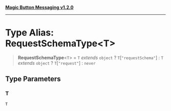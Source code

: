 [**Magic Button Messaging v1.2.0**](../README.md)

***

# Type Alias: RequestSchemaType\<T\>

> **RequestSchemaType**\<`T`\> = `T` *extends* `object` ? `T`\[`"requestSchema"`\] : `T` *extends* `object` ? `T`\[`"request"`\] : `never`

## Type Parameters

### T

`T`
